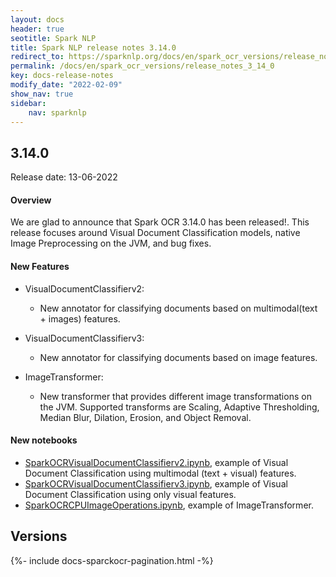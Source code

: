 ```yaml
---
layout: docs
header: true
seotitle: Spark NLP
title: Spark NLP release notes 3.14.0
redirect_to: https://sparknlp.org/docs/en/spark_ocr_versions/release_notes_3_14_0
permalink: /docs/en/spark_ocr_versions/release_notes_3_14_0
key: docs-release-notes
modify_date: "2022-02-09"
show_nav: true
sidebar:
    nav: sparknlp
---
```


<div class="h3-box" markdown="1">

## 3.14.0

Release date: 13-06-2022

#### Overview

We are glad to announce that Spark OCR 3.14.0 has been released!.
This release focuses around Visual Document Classification models, native Image Preprocessing on the JVM, and bug fixes.

#### New Features

* VisualDocumentClassifierv2:
  * New annotator for classifying documents based on multimodal(text + images) features.
  
* VisualDocumentClassifierv3: 
  * New annotator for classifying documents based on image features.
 
* ImageTransformer:
  * New transformer that provides different image transformations on the JVM. Supported transforms are Scaling, Adaptive Thresholding, Median Blur, Dilation, Erosion, and Object Removal.


#### New notebooks

+ [SparkOCRVisualDocumentClassifierv2.ipynb](https://github.com/JohnSnowLabs/spark-ocr-workshop/blob/3.14.0-release-candidate/jupyter/SparkOCRVisualDocumentClassifierv2.ipynb), example of Visual Document Classification using multimodal (text + visual) features.
+ [SparkOCRVisualDocumentClassifierv3.ipynb](https://github.com/JohnSnowLabs/spark-ocr-workshop/blob/3.14.0-release-candidate/jupyter/SparkOCRVisualDocumentClassifierv3.ipynb), example of Visual Document Classification using only visual features.
+ [SparkOCRCPUImageOperations.ipynb](https://github.com/JohnSnowLabs/spark-ocr-workshop/blob/3.14.0-release-candidate/jupyter/SparkOCRCPUImageOperations.ipynb), example of ImageTransformer.

</div><div class="prev_ver h3-box" markdown="1">

## Versions

</div>
{%- include docs-sparckocr-pagination.html -%}